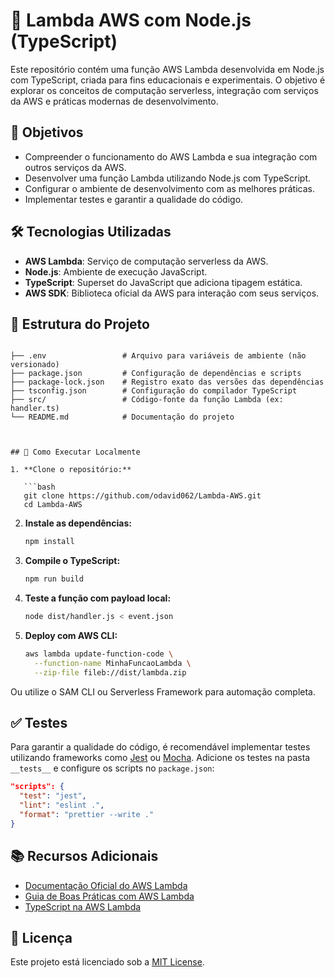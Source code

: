 # 🧪 Lambda AWS com Node.js (TypeScript)

Este repositório contém uma função AWS Lambda desenvolvida em Node.js com TypeScript, criada para fins educacionais e experimentais. O objetivo é explorar os conceitos de computação serverless, integração com serviços da AWS e práticas modernas de desenvolvimento.

## 🎯 Objetivos

- Compreender o funcionamento do AWS Lambda e sua integração com outros serviços da AWS.
- Desenvolver uma função Lambda utilizando Node.js com TypeScript.
- Configurar o ambiente de desenvolvimento com as melhores práticas.
- Implementar testes e garantir a qualidade do código.

## 🛠️ Tecnologias Utilizadas

- **AWS Lambda**: Serviço de computação serverless da AWS.
- **Node.js**: Ambiente de execução JavaScript.
- **TypeScript**: Superset do JavaScript que adiciona tipagem estática.
- **AWS SDK**: Biblioteca oficial da AWS para interação com seus serviços.


## 📁 Estrutura do Projeto

```

├── .env                 # Arquivo para variáveis de ambiente (não versionado)
├── package.json         # Configuração de dependências e scripts
├── package-lock.json    # Registro exato das versões das dependências
├── tsconfig.json        # Configuração do compilador TypeScript
├── src/                 # Código-fonte da função Lambda (ex: handler.ts)
└── README.md            # Documentação do projeto
       


## 🚀 Como Executar Localmente

1. **Clone o repositório:**

   ```bash
   git clone https://github.com/odavid062/Lambda-AWS.git
   cd Lambda-AWS
   ```

2. **Instale as dependências:**

   ```bash
   npm install
   ```

3. **Compile o TypeScript:**

   ```bash
   npm run build
   ```

4. **Teste a função com payload local:**

   ```bash
   node dist/handler.js < event.json
   ```

5. **Deploy com AWS CLI:**

   ```bash
   aws lambda update-function-code \
     --function-name MinhaFuncaoLambda \
     --zip-file fileb://dist/lambda.zip
   ```

Ou utilize o SAM CLI ou Serverless Framework para automação completa.

## ✅ Testes

Para garantir a qualidade do código, é recomendável implementar testes utilizando frameworks como [Jest](https://jestjs.io/) ou [Mocha](https://mochajs.org/). Adicione os testes na pasta `__tests__` e configure os scripts no `package.json`:

```json
"scripts": {
  "test": "jest",
  "lint": "eslint .",
  "format": "prettier --write ."
}
```

## 📚 Recursos Adicionais

- [Documentação Oficial do AWS Lambda](https://docs.aws.amazon.com/lambda/latest/dg/welcome.html)
- [Guia de Boas Práticas com AWS Lambda](https://docs.aws.amazon.com/lambda/latest/dg/best-practices.html)
- [TypeScript na AWS Lambda](https://dev.to/aws-builders/using-typescript-with-aws-lambda-1g9e)

## 📝 Licença

Este projeto está licenciado sob a [MIT License](LICENSE).
